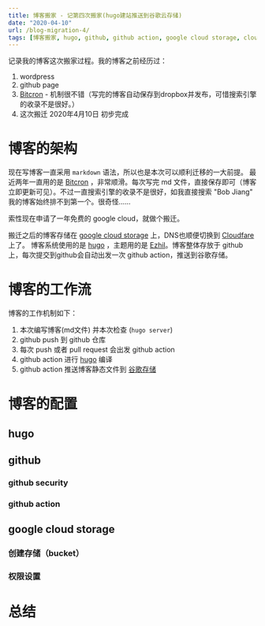 ```yaml
---
title: 博客搬家 - 记第四次搬家(hugo建站推送到谷歌云存储)
date: "2020-04-10"
url: /blog-migration-4/
tags: [博客搬家, hugo, github, github action, google cloud storage, cloudfare]
---
```


记录我的博客这次搬家过程。我的博客之前经历过：

1. wordpress
2. github page
3. [Bitcron](https://bitcron.com/) - 机制很不错（写完的博客自动保存到dropbox并发布，可惜搜索引擎的收录不是很好。）
4. 这次搬迁 2020年4月10日 初步完成

# 博客的架构

现在写博客一直采用 `markdown` 语法，所以也是本次可以顺利迁移的一大前提。
最近两年一直用的是 [Bitcron](https://bitcron.com/) ，非常顺滑。每次写完 md 文件，直接保存即可（博客立即更新可见）。不过一直搜索引擎的收录不是很好，如我直接搜索 "Bob Jiang" 我的博客始终排不到第一个。很奇怪……

索性现在申请了一年免费的 google cloud，就做个搬迁。

搬迁之后的博客存储在 [google cloud storage](https://cloud.google.com/storage) 上，DNS也顺便切换到 [Cloudfare](https://cloudflare.com) 上了。
博客系统使用的是 [hugo](https://gohugo.io/) ，主题用的是 [Ezhil](https://github.com/vividvilla/ezhil)。博客整体存放于 github上，每次提交到github会自动出发一次 github action，推送到谷歌存储。

# 博客的工作流

博客的工作机制如下：

1. 本次编写博客(md文件) 并本次检查 (`hugo server`)
2. github push 到 github 仓库
3. 每次 push 或者 pull request 会出发 github action
4. github action 进行 [hugo](https://gohugo.io/) 编译
5. github action 推送博客静态文件到 [谷歌存储](https://cloud.google.com/storage)

# 博客的配置

## hugo

## github

### github security

### github action

## google cloud storage

### 创建存储（bucket）

### 权限设置

# 总结
